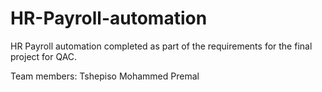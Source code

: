 # HR-Payroll-automation
HR Payroll automation completed as part of the requirements for the final project for QAC.

Team members: 
Tshepiso
Mohammed
Premal

